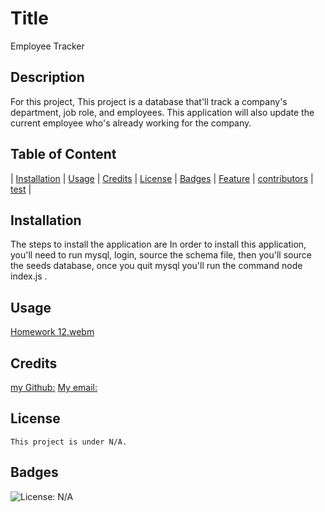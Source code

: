  # Title
  Employee Tracker
 ## Description
 For this project, This project is a database that'll track a company's department, job role, and employees. This application will also update the current employee who's already working for the company.
 ## Table of Content
 | [Installation](#installation) |
 [Usage](#usage) |
 [Credits](#credits) |
 [License](#license) |
 [Badges](#badges) |
 [Feature](#features) |
 [contributors](#contributors) |
 [test](#test) |

 ## Installation
 The steps to install the application are In order to install this application, you'll need to run mysql, login, source the schema file, then you'll source the seeds database, once you quit mysql you'll run the command node index.js .

 ## Usage
[Homework 12.webm](https://user-images.githubusercontent.com/104874843/198852876-2bbef372-ddfc-4f81-9862-e3a279ec0668.webm)

 ## Credits
 [my Github:](https://www.github.com/Grady253)
 [My email:](mailto:grady.andre2@gmail.com)
 ## License
 
    This project is under N/A.
 

 ## Badges
 ![License: N/A](https://img.shields.io/badge/N/A-green.svg)
